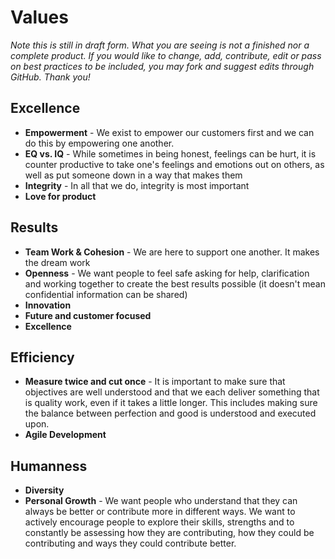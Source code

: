# Values
_Note this is still in draft form. What you are seeing is not a finished nor a complete product. If you would like to change, add, contribute, edit or pass on best practices to be included, you may fork and suggest edits through GitHub. Thank you!_ 

## Excellence 
- __Empowerment__ - We exist to empower our customers first and we can do this by empowering one another. 
- __EQ vs. IQ__ - While sometimes in being honest, feelings can be hurt, it is counter productive to take one's feelings and emotions out on others, as well as put someone down in a way that makes them
- __Integrity__ - In all that we do, integrity is most important
- __Love for product__

## Results 
- __Team Work & Cohesion__ - We are here to support one another. It makes the dream work 
- __Openness__ - We want people to feel safe asking for help, clarification and working together to create the best results possible (it doesn't mean confidential information can be shared) 
- __Innovation__ 
- __Future and customer focused__
- __Excellence__ 

## Efficiency 
- __Measure twice and cut once__ - It is important to make sure that objectives are well understood and that we each deliver something that is quality work, even if it takes a little longer.  This includes making sure the balance between perfection and good is understood and executed upon. 
- __Agile Development__

## Humanness 
- __Diversity__ 
- __Personal Growth__ - We want people who understand that they can always be better or contribute more in different ways. We want to actively encourage people to explore their skills, strengths and to constantly be assessing how they are contributing, how they could be contributing and ways they could contribute better. 
